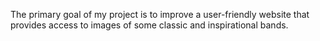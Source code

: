 The primary goal of my project is to improve a user-friendly website that provides access to images of some classic and inspirational bands.
